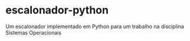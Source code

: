 # escalonador-python
Um escalonador implementado em Python para um trabalho na disciplina Sistemas Operacionais
